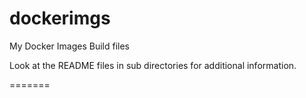 # dockerimgs
My Docker Images Build files

Look at the README files in sub directories for additional information.

=======

